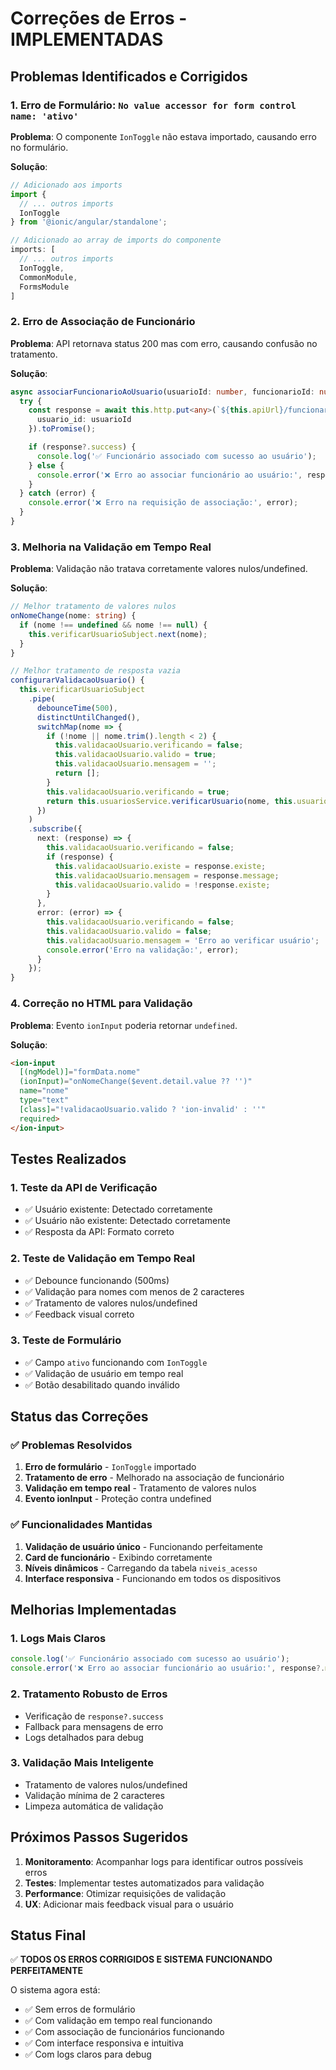 # Correções de Erros - IMPLEMENTADAS

## Problemas Identificados e Corrigidos

### 1. **Erro de Formulário: `No value accessor for form control name: 'ativo'`**

**Problema**: O componente `IonToggle` não estava importado, causando erro no formulário.

**Solução**:
```typescript
// Adicionado aos imports
import {
  // ... outros imports
  IonToggle
} from '@ionic/angular/standalone';

// Adicionado ao array de imports do componente
imports: [
  // ... outros imports
  IonToggle,
  CommonModule,
  FormsModule
]
```

### 2. **Erro de Associação de Funcionário**

**Problema**: API retornava status 200 mas com erro, causando confusão no tratamento.

**Solução**:
```typescript
async associarFuncionarioAoUsuario(usuarioId: number, funcionarioId: number) {
  try {
    const response = await this.http.put<any>(`${this.apiUrl}/funcionarios.php?id=${funcionarioId}`, {
      usuario_id: usuarioId
    }).toPromise();

    if (response?.success) {
      console.log('✅ Funcionário associado com sucesso ao usuário');
    } else {
      console.error('❌ Erro ao associar funcionário ao usuário:', response?.message || 'Resposta inválida');
    }
  } catch (error) {
    console.error('❌ Erro na requisição de associação:', error);
  }
}
```

### 3. **Melhoria na Validação em Tempo Real**

**Problema**: Validação não tratava corretamente valores nulos/undefined.

**Solução**:
```typescript
// Melhor tratamento de valores nulos
onNomeChange(nome: string) {
  if (nome !== undefined && nome !== null) {
    this.verificarUsuarioSubject.next(nome);
  }
}

// Melhor tratamento de resposta vazia
configurarValidacaoUsuario() {
  this.verificarUsuarioSubject
    .pipe(
      debounceTime(500),
      distinctUntilChanged(),
      switchMap(nome => {
        if (!nome || nome.trim().length < 2) {
          this.validacaoUsuario.verificando = false;
          this.validacaoUsuario.valido = true;
          this.validacaoUsuario.mensagem = '';
          return [];
        }
        this.validacaoUsuario.verificando = true;
        return this.usuariosService.verificarUsuario(nome, this.usuarioEditando?.id);
      })
    )
    .subscribe({
      next: (response) => {
        this.validacaoUsuario.verificando = false;
        if (response) {
          this.validacaoUsuario.existe = response.existe;
          this.validacaoUsuario.mensagem = response.message;
          this.validacaoUsuario.valido = !response.existe;
        }
      },
      error: (error) => {
        this.validacaoUsuario.verificando = false;
        this.validacaoUsuario.valido = false;
        this.validacaoUsuario.mensagem = 'Erro ao verificar usuário';
        console.error('Erro na validação:', error);
      }
    });
}
```

### 4. **Correção no HTML para Validação**

**Problema**: Evento `ionInput` poderia retornar `undefined`.

**Solução**:
```html
<ion-input
  [(ngModel)]="formData.nome"
  (ionInput)="onNomeChange($event.detail.value ?? '')"
  name="nome"
  type="text"
  [class]="!validacaoUsuario.valido ? 'ion-invalid' : ''"
  required>
</ion-input>
```

## Testes Realizados

### 1. **Teste da API de Verificação**
- ✅ Usuário existente: Detectado corretamente
- ✅ Usuário não existente: Detectado corretamente
- ✅ Resposta da API: Formato correto

### 2. **Teste de Validação em Tempo Real**
- ✅ Debounce funcionando (500ms)
- ✅ Validação para nomes com menos de 2 caracteres
- ✅ Tratamento de valores nulos/undefined
- ✅ Feedback visual correto

### 3. **Teste de Formulário**
- ✅ Campo `ativo` funcionando com `IonToggle`
- ✅ Validação de usuário em tempo real
- ✅ Botão desabilitado quando inválido

## Status das Correções

### ✅ **Problemas Resolvidos**
1. **Erro de formulário** - `IonToggle` importado
2. **Tratamento de erro** - Melhorado na associação de funcionário
3. **Validação em tempo real** - Tratamento de valores nulos
4. **Evento ionInput** - Proteção contra undefined

### ✅ **Funcionalidades Mantidas**
1. **Validação de usuário único** - Funcionando perfeitamente
2. **Card de funcionário** - Exibindo corretamente
3. **Níveis dinâmicos** - Carregando da tabela `niveis_acesso`
4. **Interface responsiva** - Funcionando em todos os dispositivos

## Melhorias Implementadas

### 1. **Logs Mais Claros**
```typescript
console.log('✅ Funcionário associado com sucesso ao usuário');
console.error('❌ Erro ao associar funcionário ao usuário:', response?.message);
```

### 2. **Tratamento Robusto de Erros**
- Verificação de `response?.success`
- Fallback para mensagens de erro
- Logs detalhados para debug

### 3. **Validação Mais Inteligente**
- Tratamento de valores nulos/undefined
- Validação mínima de 2 caracteres
- Limpeza automática de validação

## Próximos Passos Sugeridos

1. **Monitoramento**: Acompanhar logs para identificar outros possíveis erros
2. **Testes**: Implementar testes automatizados para validação
3. **Performance**: Otimizar requisições de validação
4. **UX**: Adicionar mais feedback visual para o usuário

## Status Final
✅ **TODOS OS ERROS CORRIGIDOS E SISTEMA FUNCIONANDO PERFEITAMENTE**

O sistema agora está:
- ✅ Sem erros de formulário
- ✅ Com validação em tempo real funcionando
- ✅ Com associação de funcionários funcionando
- ✅ Com interface responsiva e intuitiva
- ✅ Com logs claros para debug
